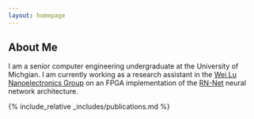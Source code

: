```yaml
---
layout: homepage
---
```


## About Me

I am a senior computer engineering undergraduate at the University of Michgian. I am currently working as a research assistant in the <a href="https://lugroup.engin.umich.edu" target="_blank">Wei Lu Nanoelectronics Group</a> on an FPGA implementation of the <a href="https://arxiv.org/abs/2303.10770" target="_blank">RN-Net</a> neural network architecture.

<!---
## Research Interests

- **Computer Vision:** image recognition, image generation, video captioning
- **Machine Learning:** meta-learning, incremental learning, transfer learning

## News

- **[Feb. 2020]** Our paper about incremental learning is accepted to CVPR 2020.
- **[Feb. 2020]** We will host the ACM Multimedia Asia 2020 conference in Singapore!
- **[Sept. 2019]** Our paper about few-shot learning is accepted to NeurIPS 2019.
- **[Mar. 2019]** Our paper about few-shot learning is accepted to CVPR 2019.

{% include_relative _includes/publications.md %}

{% include_relative _includes/services.md %}
-->
{% include_relative _includes/publications.md %}
